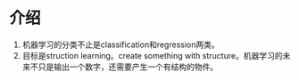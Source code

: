 # 介绍

1. 机器学习的分类不止是classification和regression两类。
2. 目标是struction learning。create something with structure。机器学习的未来不只是输出一个数字，还需要产生一个有结构的物件。